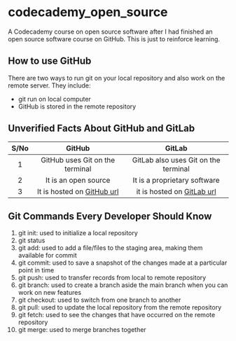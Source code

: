 # codecademy_open_source
A Codecademy course on open source software after I had finished an open source software course on GitHub. This is just to reinforce learning.

## How to use GitHub 
There are two ways to run git on your local repository and also work on the remote server. They include:
- git run on local computer
- GitHub is stored in the remote repository

## Unverified Facts About GitHub and GitLab
|S/No|GitHub|GitLab|
|:---:|:---:|:---:|
|1|GitHub uses Git on the terminal|GitLab also uses Git on the terminal|
|2|It is an open source|It is a proprietary software|
|3|It is hosted on [GitHub url](https://github.com)|it is hosted on [GitLab url](https:gitlab.com)|

## Git Commands Every Developer Should Know
1. git init: used to initialize a local repository
2. git status
3. git add: used to add a file/files to the staging area, making them available for commit
4. git commit: used to save a snapshot of the changes made at a particular point in time
5. git push: used to transfer records from local to remote repository
6. git branch: used to create a branch aside the main branch when you can work on new features
7. git checkout: used to switch from one branch to another
8. git pull: used to update the local repository from the remote repository
9. git fetch: used to see the changes that have occurred on the remote repository
10. git merge: used to merge branches together 
